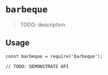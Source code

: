 # `barbeque`

> TODO: description

## Usage

```
const barbeque = require('barbeque');

// TODO: DEMONSTRATE API
```
